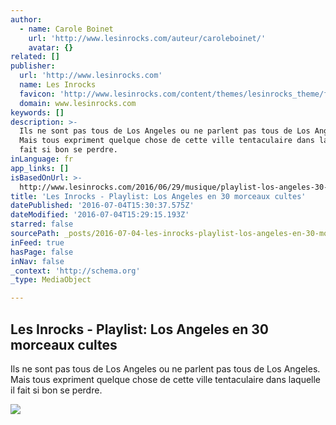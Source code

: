 ```yaml
---
author:
  - name: Carole Boinet
    url: 'http://www.lesinrocks.com/auteur/caroleboinet/'
    avatar: {}
related: []
publisher:
  url: 'http://www.lesinrocks.com'
  name: Les Inrocks
  favicon: 'http://www.lesinrocks.com/content/themes/lesinrocks_theme/favicon.ico'
  domain: www.lesinrocks.com
keywords: []
description: >-
  Ils ne sont pas tous de Los Angeles ou ne parlent pas tous de Los Angeles.
  Mais tous expriment quelque chose de cette ville tentaculaire dans laquelle il
  fait si bon se perdre.
inLanguage: fr
app_links: []
isBasedOnUrl: >-
  http://www.lesinrocks.com/2016/06/29/musique/playlist-los-angeles-30-morceaux-cultes-11850249/
title: 'Les Inrocks - Playlist: Los Angeles en 30 morceaux cultes'
datePublished: '2016-07-04T15:30:37.575Z'
dateModified: '2016-07-04T15:29:15.193Z'
starred: false
sourcePath: _posts/2016-07-04-les-inrocks-playlist-los-angeles-en-30-morceaux-cultes.md
inFeed: true
hasPage: false
inNav: false
_context: 'http://schema.org'
_type: MediaObject

---
```

<article style=""><h1>Les Inrocks - Playlist: Los Angeles en 30 morceaux cultes</h1><p>Ils ne sont pas tous de Los Angeles ou ne parlent pas tous de Los Angeles. Mais tous expriment quelque chose de cette ville tentaculaire dans laquelle il fait si bon se perdre.</p><img src="http://statics.lesinrocks.com/content/thumbnails/uploads/2016/06/los-angeles-palmiers2-1-tt-width-750-height-630-fill-0-crop-1-bgcolor-000000-nozoom_default-1-lazyload-1.jpg" /></article>